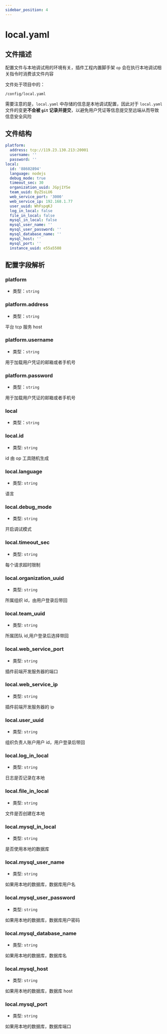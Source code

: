 ```yaml
---
sidebar_position: 4
---
```


# local.yaml

## 文件描述

配置文件与本地调试用的环境有关，插件工程内置脚手架 `op` 会在执行本地调试相关指令时消费该文件内容

文件处于项目中的：

```Plain Text
/config/local.yaml
```

需要注意的是，`local.yaml` 中存储的信息是本地调试配置，因此对于 `local.yaml` 文件的变更**不会被 `git` 记录并提交**，以避免用户凭证等信息提交至远端从而导致信息安全风险

## 文件结构

```yaml
platform:
  address: tcp://119.23.130.213:20001
  username: ''
  password: ''
local:
  id: '88602894'
  language: nodejs
  debug_mode: true
  timeout_sec: 30
  organization_uuid: JGpj1YSe
  team_uuid: ByZSsLU6
  web_service_port: '3000'
  web_service_ip: 192.168.1.77
  user_uuid: WhFspqKJ
  log_in_local: false
  file_in_local: false
  mysql_in_local: false
  mysql_user_name: ''
  mysql_user_password: ''
  mysql_database_name: ''
  mysql_host: ''
  mysql_port: ''
  instance_uuid: e55a5508
```

## 配置字段解析

### platform

- 类型：`string`

### platform.address

- 类型：`string`

平台 tcp 服务 host

### platform.username

- 类型：`string`

用于加载用户凭证的邮箱或者手机号

### platform.password

- 类型：`string`

用于加载用户凭证的邮箱或者手机号

### local

- 类型：`string`

### local.id

- 类型: `string`

id 由 op 工具随机生成

### local.language

- 类型: `string`

语言

### local.debug_mode

- 类型: `string`

开启调试模式

### local.timeout_sec

- 类型: `string`

每个请求超时限制

### local.organization_uuid

- 类型: `string`

所属组织 id，由用户登录后带回

### local.team_uuid

- 类型: `string`

所属团队 id,用户登录后选择带回

### local.web_service_port

- 类型: `string`

插件前端开发服务器的端口

### local.web_service_ip

- 类型: `string`

插件前端开发服务器的 ip

### local.user_uuid

- 类型: `string`

组织负责人账户用户 id，用户登录后带回

### local.log_in_local

- 类型: `string`

日志是否记录在本地

### local.file_in_local

- 类型: `string`

文件是否创建在本地

### local.mysql_in_local

- 类型: `string`

是否使用本地的数据库

### local.mysql_user_name

- 类型: `string`

如果用本地的数据库，数据库用户名

### local.mysql_user_password

- 类型: `string`

如果用本地的数据库，数据库用户密码

### local.mysql_database_name

- 类型: `string`

如果用本地的数据库，数据库名

### local.mysql_host

- 类型: `string`

如果用本地的数据库，数据库 host

### local.mysql_port

- 类型: `string`

如果用本地的数据库，数据库端口
